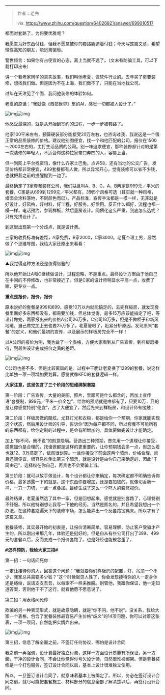 

---



> 作者：老曲
>
> via: https://www.zhihu.com/question/64026921/answer/699010517

都面对套路了，为何要优雅呢？

我愿意为好东西付钱，但我不愿意被你的套路胁迫着付钱；今天写这篇文章，希望理性高知的朋友，能远离骗局。 

警世恒言：如果你有占便宜的心态，离上当就不远了。（文末有防骗工具，可以下载打印出来）

讲一个我老家同学的真实故事，我们叫他老夏，做软件行业的。去年买了房要装修，想找我们做。但是因为不在上海，我们做不了，只能在当地找公司。

过年在天津见了个面，我问他装修的体验如何。

老夏的原话：“我就像《西部世界》里的AI，感觉一切都被人设计了。”

![img](_assets/如何优雅地拒绝装修公司的套路/v2-67a0337cb6fa47c6ffd41b5ed03747ae_hd.jpg)![img](_assets/如何优雅地拒绝装修公司的套路/v2-67a0337cb6fa47c6ffd41b5ed03747ae_hd.jpg)

他感受最深的，就是从开始到签约的过程，一步一步被套路了。 

他家100平米左右，预算硬装部分能接受20万左右，也咨询过我，我说这是一个很正常的品质装修的价格。建议他别图便宜，找一个和他匹配的公司，报价在1500～2000左右的，主打生活品质的公司。别一味追求便宜，那种装修都针对的是第一次装修的年轻人，不适合你这种拉家带口奔四的人，容易上当。

但一到网上平台找资讯，像什么齐家土巴兔，点评58，还有当地的公交广告，发现价格都非常便宜，499套餐都有人做，所以异常开心，觉得装修可以省不少钱，也就把我之前的提醒抛到一边了。

最终确定了3家套餐装修公司，我们姑且叫A、B、C。A、B两家是999元／平米的套餐，C家是从699到1299元／平米都有，3到5个风格可选（其实就一种风格，墙面全涂料落地，不同颜色而已）。产品标准，宣传手法都是一摸一样，无非就是好设计，好风格，好材料，好工程，好服务，好信用。反正什么都好，流程也都一模一样，电话预约，参观样板，然后量房设计。同质化这么严重，到底怎么选呢？只有先拼设计了。 

到这里出现第一个分歧点，就是设计费。

三家的收费标准有差距，A家免费，B家2000，C家3000。老夏个理工男，居然做了个思维导图，我给大家还原出来看看：

![img](_assets/如何优雅地拒绝装修公司的套路/v2-278af49820cabcb379b9c9efe37bef8b_hd.jpg)![img](_assets/如何优雅地拒绝装修公司的套路/v2-278af49820cabcb379b9c9efe37bef8b_hd.jpg)

▲我觉得这种方法还是值得借鉴的

所以他开始让A和C继续做设计，过程忽略，不是重点。最终设计方案由于他自己在中间的不停修改，也非常接近了。但是C家的设计师明显水平高一点，收费了嘛，更专业一点。

**重点是报价，报价，报价**

原本说好的套餐是999和699，感觉10万以内就能搞定的，去完样板房，就发现套餐里面好多东西都没有，都需要加钱，但总体觉得，最多15万应该能搞定了吧，等设计做完，两家报出来的价格A公司26万多，C公司18万多，但是不做柜子和新风地暖，自己做完加上去也要25万多了。老夏傻眼了，赶紧分析原因。发现原来“套餐”的定义，和他们最初的宣传，以及展示的样板房完全不一样！

以A公司的报价为例，我也做了一个表格，方便大家看到从广告宣传，到样板房接待，到最终设计完成报价之间的差距。 

![img](_assets/如何优雅地拒绝装修公司的套路/v2-dd98544788392f88b2ba681306d1197a_hd.jpg)![img](_assets/如何优雅地拒绝装修公司的套路/v2-dd98544788392f88b2ba681306d1197a_hd.jpg)

C公司也差不多，但是比较离谱的是，过程中干脆让老夏换了1299的套餐，说这样比单独一项一项增加要划算，感觉就像KFC的套餐逻辑一样。

**大家注意，这里包含了三个阶段的思维绑架套路**

第一阶段：广告宣传，大量的美图，照片，里面可是什么都含的，再加上宣传语“套餐制，999元／平米一价全包”，给你的预期就是啥都有了，只要10万，目的是让你感觉特别“便宜”，占了大便宜了，然后先来到样板房，和设计师有接触；

第二阶段：样板房做的酷炫，尤其灯光和衣柜，都是给你一个预期，你家就能实现这个状态，然后用设计师的引导，告诉你“因为每户都不同，所以套餐不可能所有的东西都有，给你定制的过程中，是会有所增加的。具体要做完设计才能确定。

加上“你不问，他不说”的刻意隐瞒。营造出三种预期，首先用一个道理让你接受，感觉加价是合理的，找谁做都是这样的更重要的，让你预期钱会多一点，但怎么着也就12、3万搞定了，依然很划算。一旦你接受了前面这两个暗示，价格合理，而且还很便宜，很容易推倒出第三个暗示，就是设计是由你自己来确定的，因此“丰简由己”，选择权在你自己，再贵也不会受骗上当。

第三阶段：就可以放手做设计，每个设计都让你来确定，每次确定都不明确告诉你价格，最多透露一下的就是，这个东西你要增加，还是要加钱的。就像切香肠一样，一刀一刀切，一点一点叠加。最终生成了这么一个吓人的装修报价。 

最终结果，老夏虽然选了其中一家，但是回想起来，感觉就是别套路了，心理特别不舒服。所以他特别想让我写一下他的经历，当然是匿名的，并且希望我想出一个办法，在这种套路遍天下的装修市场，怎么能弄出一个反套路宝典来。所以才有了这篇文章。

套餐装修，其实最开始的初衷是，让报价清晰简单，容易理解，防止客户受骗才产生的。所以刚出来那几年，体验还是挺好的。但是自从有些公司打出了399、499元的套餐以后，反而变成一个报价套路了。也是好经也能被念歪了。

**#怎样预防，我给大家三招#** 

第一招：一句话问死你

一定让接待你的人，回答这个问题：“我就要你们样板房的配置，灯、吊顶一个不少，我家总共需要多少钱？”这个时候就见人性了，你会发现接待你的人一定身体还是蜷缩，说话支支吾吾，以每家不一样来推脱。别管他，我跟你保证，他一定知道答案，否则他干不了这行。就看他愿不愿意说了。

第二招：用表格问死你

欺骗的另一种表现形式，就是故意隐瞒，就是“你不问，他不说”。没关系，我给大家一个表格，包含了套餐装修最容易产生价格“歧义”的14项问题，你可以对着这张表，一项一项问，自然能把实情炸出来。

![img](_assets/如何优雅地拒绝装修公司的套路/v2-124410f5d5f448569e7a5e6d621649df_hd.jpg)![img](_assets/如何优雅地拒绝装修公司的套路/v2-124410f5d5f448569e7a5e6d621649df_hd.jpg)

第三招，信息了解全面之前，不签订任何协议，哪怕是设计合同 

我之前一再强调，设计费最好独立付费，这样一方面设计质量有所保证，另一方面，干净的设计合同，不会让你觉得你亏欠设计师，自然很难被绑架。但是套餐装修是一个打包服务，签订设计合同以后，基本上设计很难独立使用。

所以，一旦签订设计合同了，就意味着基本上被绑定了。所以，务必在签订设计合同之前，就尽可能把套餐施工、材料部分的信息全部了解清楚以后，再签订设计合同。 